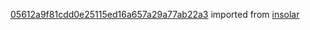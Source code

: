 [05612a9f81cdd0e25115ed16a657a29a77ab22a3](https://github.com/insolar/insolar/commit/05612a9f81cdd0e25115ed16a657a29a77ab22a3) imported from [insolar](https://github.com/insolar/insolar)
